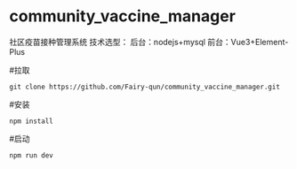 # community_vaccine_manager
社区疫苗接种管理系统
技术选型：
后台：nodejs+mysql
前台：Vue3+Element-Plus

#拉取
```
git clone https://github.com/Fairy-qun/community_vaccine_manager.git
```
#安装
```
npm install
```
#启动
```
npm run dev
```

